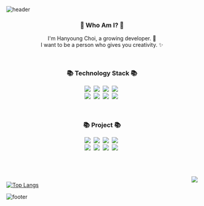 ![header](https://capsule-render.vercel.app/api?type=slice&color=FFC8FF&height=300&section=header&text=Think%20Different&fontColor=090707&fontSize=90)

<h3 align="center"> 👋 Who Am I? 👋 </h3>
<p align="center">
  I'm Hanyoung Choi, a growing developer. 🌱 <br>
  I want to be a person who gives you creativity. ✨
</p>

<br>

<h3 align="center">📚 Technology Stack 📚</h3>
<p align="center">
  <img src="https://img.shields.io/badge/-Java-0A82FF?style=flat-square&logo=Java&logoColor=black" style="color:black"/>&nbsp
  <img src="https://img.shields.io/badge/-Spring-green?style=flat-square&logo=Spring&logoColor=white"/>&nbsp
  <img src="https://img.shields.io/badge/-SpringBoot-18CCA8?style=flat-square&logo=SpringBoot&logoColor=white"/>&nbsp
  <img src="https://img.shields.io/badge/-MySQL-FF607F?style=flat-square&logo=MySQL&logoColor=black"/>&nbsp
  <br>
  <img src="https://img.shields.io/badge/-JPA-DB631F?style=flat-square&logo=JPA&logoColor=white"/>&nbsp
  <img src="https://img.shields.io/badge/-Spring Data JPA-147814?style=flat-square&logo=Spring Data JPA&logoColor=white"/>&nbsp
  <img src="https://img.shields.io/badge/-QueryDSL-32B2B2?style=flat-square&logo=QueryDSL&logoColor=white"/>&nbsp
  <img src="https://img.shields.io/badge/-Git-black?style=flat-square&logo=QueryDSL&logoColor=white""/>&nbsp
</p>
                                                                                                     
<br>
                                                                                                     

<h3 align="center">📚 Project 📚</h3>
<p align="center">
  <img src="https://img.shields.io/badge/-Java-0A82FF?style=flat-square&logo=Java&logoColor=black" style="color:black"/>&nbsp
  <img src="https://img.shields.io/badge/-Spring-green?style=flat-square&logo=Spring&logoColor=white"/>&nbsp
  <img src="https://img.shields.io/badge/-SpringBoot-18CCA8?style=flat-square&logo=SpringBoot&logoColor=white"/>&nbsp
  <img src="https://img.shields.io/badge/-MySQL-FF607F?style=flat-square&logo=MySQL&logoColor=black"/>&nbsp
  <br>
  <img src="https://img.shields.io/badge/-JPA-DB631F?style=flat-square&logo=JPA&logoColor=white"/>&nbsp
  <img src="https://img.shields.io/badge/-Spring Data JPA-147814?style=flat-square&logo=Spring Data JPA&logoColor=white"/>&nbsp
  <img src="https://img.shields.io/badge/-QueryDSL-32B2B2?style=flat-square&logo=QueryDSL&logoColor=white"/>&nbsp
  <img src="https://img.shields.io/badge/-Git-black?style=flat-square&logo=QueryDSL&logoColor=white""/>&nbsp
</p>                                                                                                     

<br>
<br>
<br>                                                                                                     
<img align='right' src="http://mazassumnida.wtf/api/v2/generate_badge?boj=wiz9243">      

[![Top Langs](https://github-readme-stats.vercel.app/api/top-langs/?username=CodeLover82&layout=compact)](https://github.com/CodeLover82/github-readme-stats)

![footer](https://capsule-render.vercel.app/api?type=slice&color=EFDC05&height=200&section=footer)
